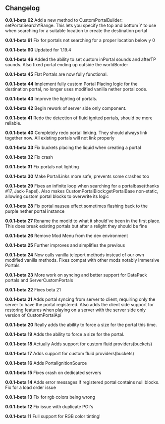 ## Changelog
**0.0.1-beta 62**
Add a new method to CustomPortalBuilder: setPortalSearchYRange. This lets you specify the top and bottom Y to use when searching for a suitable location to create the destination portal

**0.0.1-beta 61**
Fix for portals not searching for a proper location below y 0

**0.0.1-beta 60**
Updated for 1.19.4

**0.0.1-beta 46**
Added the ability to set custom inPortal sounds and afterTP sounds. Also fixed portal ending up outside the worldBorder

**0.0.1-beta 45**
Flat Portals are now fully functional.

**0.0.1-beta 44**
Implement fully custom Portal Placing logic for the destination portal, no longer uses modified vanilla nether portal code.

**0.0.1-beta 43**
Improve the lighting of portals.

**0.0.1-beta 42**
Begin rework of server side only component.

**0.0.1-beta 41**
Redo the detection of fluid ignited portals, should be more reliable. 

**0.0.1-beta 40**
Completely redo portal linking. They should always link together now. All existing portals will not link properly

**0.0.1-beta 33**
Fix buckets placing the liquid when creating a portal

**0.0.1-beta 32**
Fix crash

**0.0.1-beta 31**
Fix portals not lighting

**0.0.1-beta 30**
Make PortalLinks more safe, prevents some crashes too

**0.0.1-beta 29**
Fixes an infinite loop when searching for a portalbase(thanks #17, Jack-Papel). Also makes CustomPortalBlock:getPortalBase non-static, allowing custom portal blocks to overwrite its logic

**0.0.1-beta 28**
Fix portal nausea effect sometimes flashing back to the purple nether portal instance

**0.0.1-beta 27**
Rename the modid to what it should've been in the first place. This does break existing portals but after a relight they should be fine

**0.0.1-beta 26**
Remove Mod Menu from the dev environment 

**0.0.1-beta 25**
Further improves and simplifies the previous

**0.0.1-beta 24**
Now calls vanilla teleport methods instead of our own modified vanilla methods. Fixes compat with other mods notably Immersive Portals

**0.0.1-beta 23**
More work on syncing and better support for DataPack portals and ServerCustomPortals

**0.0.1-beta 22**
Fixes beta 21

**0.0.1-beta 21**
Adds portal syncing from server to client, requiring only the server to have the portal registered.
Also adds the client side support for restoring features when playing on a server with the server side only version of CustomPortalApi

**0.0.1-beta 20**
Really adds the ability to force a size for the portal this time.

**0.0.1-beta 19**
Adds the ability to force a size for the portal.

**0.0.1-beta 18**
Actually Adds support for custom fluid providers(buckets)

**0.0.1-beta 17**
Adds support for custom fluid providers(buckets)

**0.0.1-beta 16**
Adds PortalIgnitionSource

**0.0.1-beta 15**
Fixes crash on dedicated servers

**0.0.1-beta 14**
Adds error messages if registered portal contains null blocks.
Fix for a load order issue

**0.0.1-beta 13**
Fix for rgb colors being wrong

**0.0.1-beta 12**
Fix issue with duplicate POI's

**0.0.1-beta 11**
Full support for RGB color tinting!


